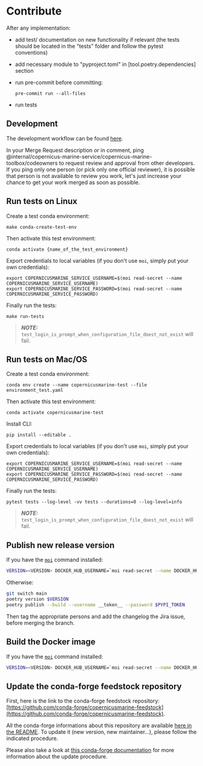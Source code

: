 # Contribute

After any implementation:

- add test/ documentation on new functionality if relevant
(the tests should be located in the "tests" folder and follow the pytest conventions)

- add necessary module to "pyproject.toml" in [tool.poetry.dependencies] section

- run pre-commit before committing:

    ```
    pre-commit run --all-files
    ```

- run tests

## Development

The development workflow can be found [here](https://mercatoroceanfr.sharepoint.com/sites/CopernicusMarineClient/_layouts/15/Doc.aspx?sourcedoc={2ec87d9f-10c5-4451-9835-e9ea5b5be72e}&action=edit&wd=target%28Process.one%7Cb6552011-5a7d-404c-b256-6609f34bd291%2FDevelopment%20workflow%7Cd090c2e1-e118-48ff-b26c-1a399a58c457%2F%29&wdorigin=703).

In your Merge Request description or in comment, ping @internal/copernicus-marine-service/copernicus-marine-toolbox/codeowners to request review and approval from other developers.
If you ping only one person (or pick only one official reviewer), it is possible that person is not available to review you work, let's just increase your chance to get your work merged as soon as possible.

## Run tests on Linux

Create a test conda environment:
```
make conda-create-test-env
```
Then activate this test environment:
```
conda activate {name_of_the_test_environment}
```
Export credentials to local variables (if you don't use `moi`, simply put your own credentials):
```
export COPERNICUSMARINE_SERVICE_USERNAME=$(moi read-secret --name COPERNICUSMARINE_SERVICE_USERNAME)
export COPERNICUSMARINE_SERVICE_PASSWORD=$(moi read-secret --name COPERNICUSMARINE_SERVICE_PASSWORD)
```
Finally run the tests:
```
make run-tests
```
> **_NOTE:_**  `test_login_is_prompt_when_configuration_file_doest_not_exist`  will fail.

## Run tests on Mac/OS

Create a test conda environment:
```
conda env create --name copernicusmarine-test --file environment_test.yaml
```
Then activate this test environment:
```
conda activate copernicusmarine-test
```
Install CLI:
```
pip install --editable .
```
Export credentials to local variables (if you don't use `moi`, simply put your own credentials):
```
export COPERNICUSMARINE_SERVICE_USERNAME=$(moi read-secret --name COPERNICUSMARINE_SERVICE_USERNAME)
export COPERNICUSMARINE_SERVICE_PASSWORD=$(moi read-secret --name COPERNICUSMARINE_SERVICE_PASSWORD)
```
Finally run the tests:
```
pytest tests --log-level -vv tests --durations=0 --log-level=info
```
> **_NOTE:_**  `test_login_is_prompt_when_configuration_file_doest_not_exist`  will fail.

## Publish new release version

If you have the [`moi`](https://gitlab.mercator-ocean.fr/internal/shell-utils) command installed:
```sh
VERSION=<VERSION> DOCKER_HUB_USERNAME=`moi read-secret --name DOCKER_HUB_USERNAME` DOCKER_HUB_PUSH_TOKEN=`moi read-secret --name DOCKER_HUB_PUSH_TOKEN` PYPI_TOKEN=`moi read-secret --name PYPI_TOKEN` make release
```

Otherwise:
```sh
git switch main
poetry version $VERSION
poetry publish --build --username __token__ --password $PYPI_TOKEN
```

Then tag the appropriate persons and add the changelog the Jira issue, before merging the branch.

## Build the Docker image

If you have the [`moi`](https://gitlab.mercator-ocean.fr/internal/shell-utils) command installed:
```sh
VERSION=<VERSION> DOCKER_HUB_USERNAME=`moi read-secret --name DOCKER_HUB_USERNAME` DOCKER_HUB_PUSH_TOKEN=`moi read-secret --name DOCKER_HUB_PUSH_TOKEN` make build-and-publish-dockerhub-image
```

## Update the conda-forge feedstock repository

First, here is the link to the conda-forge feedstock repository: [https://github.com/conda-forge/copernicusmarine-feedstock](https://github.com/conda-forge/copernicusmarine-feedstock).

All the conda-forge informations about this repository are available [here in the README](https://github.com/orgs/conda-forge/teams/copernicusmarine). To update it (new version, new maintainer...), please follow the indicated procedure.

Please also take a look at [this conda-forge documentation](https://conda-forge.org/docs/maintainer/updating_pkgs/#example-workflow-for-updating-a-package) for more information about the update procedure.

